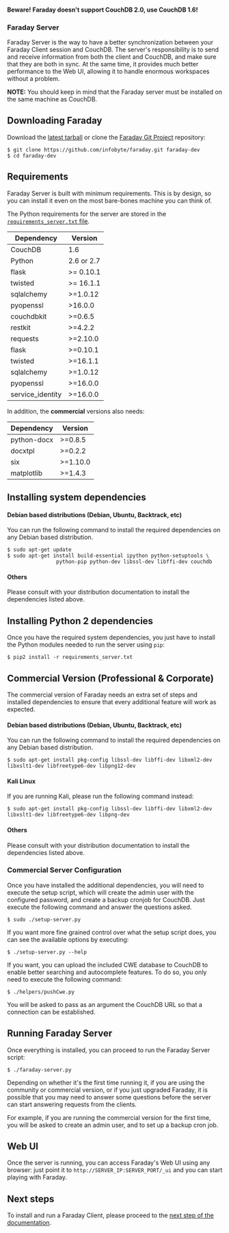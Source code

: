 #### Beware! Faraday doesn't support CouchDB 2.0, use CouchDB 1.6!

<a name="faraday-server"></a>
### Faraday Server
Faraday Server is the way to have a better synchronization between your Faraday Client session and CouchDB. The server's responsibility is to send and receive information from both the client and CouchDB, and make sure that they are both in sync. At the same time, it provides much better performance to the Web UI, allowing it to handle enormous workspaces without a problem.

**NOTE:** You should keep in mind that the Faraday server must be installed on the same machine as CouchDB.

## Downloading Faraday

Download the [latest tarball](https://github.com/infobyte/faraday/tarball/master) or clone the [Faraday Git Project](https://github.com/infobyte/faraday) repository:

    $ git clone https://github.com/infobyte/faraday.git faraday-dev
    $ cd faraday-dev

## Requirements

Faraday Server is built with minimum requirements. This is by design, so you can install it even on the most bare-bones machine you can think of.

The Python requirements for the server are stored in the [`requirements_server.txt` file](https://github.com/infobyte/faraday/blob/master/requirements_server.txt).

| Dependency | Version |
|---|---|
| CouchDB | 1.6 |
| Python | 2.6 or 2.7 |
| flask | >= 0.10.1 |
| twisted | >= 16.1.1 |
| sqlalchemy | >=1.0.12 |
| pyopenssl | >16.0.0 |
| couchdbkit | >=0.6.5 |
| restkit | >=4.2.2 |
| requests | >=2.10.0 |
| flask | >=0.10.1 |
| twisted | >=16.1.1 |
| sqlalchemy | >=1.0.12 |
| pyopenssl | >=16.0.0 |
| service_identity | >=16.0.0 |

In addition, the **commercial** versions also needs:

| Dependency | Version |
|---|---|
| python-docx | >=0.8.5 |
| docxtpl | >=0.2.2 |
| six | >=1.10.0|
| matplotlib |>=1.4.3 |

## Installing system dependencies

#### Debian based distributions (Debian, Ubuntu, Backtrack, etc)

You can run the following command to install the required dependencies on any Debian based distribution.

    $ sudo apt-get update
    $ sudo apt-get install build-essential ipython python-setuptools \
                    python-pip python-dev libssl-dev libffi-dev couchdb

#### Others

Please consult with your distribution documentation to install the dependencies listed above.

## Installing Python 2 dependencies

Once you have the required system dependencies, you just have to install the Python modules needed to run the server using `pip`:

    $ pip2 install -r requirements_server.txt

## Commercial Version (Professional & Corporate)

The commercial version of Faraday needs an extra set of steps and installed dependencies to ensure that every additional feature will work as expected.

#### Debian based distributions (Debian, Ubuntu, Backtrack, etc)

You can run the following command to install the required dependencies on any Debian based distribution.

    $ sudo apt-get install pkg-config libssl-dev libffi-dev libxml2-dev libxslt1-dev libfreetype6-dev libpng12-dev

#### Kali Linux

If you are running Kali, please run the following command instead:

    $ sudo apt-get install pkg-config libssl-dev libffi-dev libxml2-dev libxslt1-dev libfreetype6-dev libpng-dev

#### Others

Please consult with your distribution documentation to install the dependencies listed above.

### Commercial Server Configuration

Once you have installed the additional dependencies, you will need to execute the setup script, which will create the admin user with the configured password, and create a backup cronjob for CouchDB. Just execute the following command and answer the questions asked.

    $ sudo ./setup-server.py

If you want more fine grained control over what the setup script does, you can see the available options by executing:

    $ ./setup-server.py --help

If you want, you can upload the included CWE database to CouchDB to enable better searching and autocomplete features. To do so, you only need to execute the following command:

    $ ./helpers/pushCwe.py

You will be asked to pass as an argument the CouchDB URL so that a connection can be established.

## Running Faraday Server

Once everything is installed, you can proceed to run the Faraday Server script:

    $ ./faraday-server.py

Depending on whether it's the first time running it, if you are using the community or commercial version, or if you just upgraded Faraday, it is possible that you may need to answer some questions before the server can start answering requests from the clients.

For example, if you are running the commercial version for the first time, you will be asked to create an admin user, and to set up a backup cron job.

## Web UI

Once the server is running, you can access Faraday's Web UI using any browser: just point it to `http://SERVER_IP:SERVER_PORT/_ui` and you can start playing with Faraday.

## Next steps

To install and run a Faraday Client, please proceed to the [next step of the documentation](https://github.com/infobyte/faraday/wiki/installation-client).

